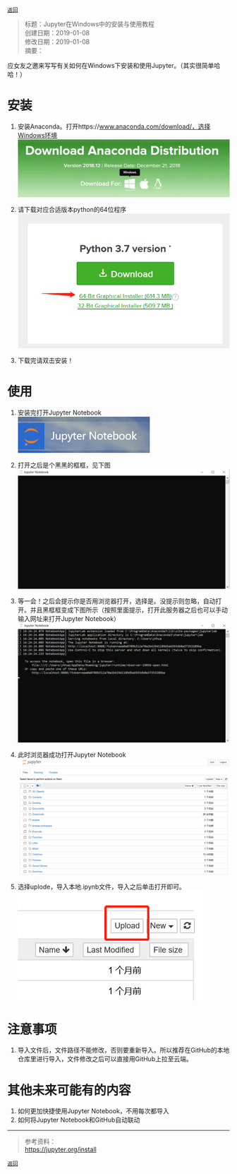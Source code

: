 [`返回`](README.md)

> 标题：Jupyter在Windows中的安装与使用教程  
> 创建日期：2019-01-08   
> 修改日期：2019-01-08  
> 摘要：

应女友之邀来写写有关如何在Windows下安装和使用Jupyter。（其实很简单哈哈！）

# 安装
1. 安装Anaconda。打开https://www.anaconda.com/download/，选择Windows环境
![](Pictures/20190108_Jupyter在Windows中的安装与使用教程/1-1.png)

2. 请下载对应合适版本python的64位程序
![](Pictures/20190108_Jupyter在Windows中的安装与使用教程/1-2.png)

3. 下载完请双击安装！

# 使用
1. 安装完打开Jupyter Notebook
![](Pictures/20190108_Jupyter在Windows中的安装与使用教程/2-1.png)

2. 打开之后是个黑黑的框框，见下图
![](Pictures/20190108_Jupyter在Windows中的安装与使用教程/2-2.png)

3. 等一会！之后会提示你是否用浏览器打开，选择是。没提示则忽略，自动打开。并且黑框框变成下图所示（按照里面提示，打开此服务器之后也可以手动输入网址来打开Jupyter Notebook）
![](Pictures/20190108_Jupyter在Windows中的安装与使用教程/2-3.png)

4. 此时浏览器成功打开Jupyter Notebook
![](Pictures/20190108_Jupyter在Windows中的安装与使用教程/2-4.png)

5. 选择uplode，导入本地.ipynb文件，导入之后单击打开即可。
![](Pictures/20190108_Jupyter在Windows中的安装与使用教程/2-5.png)

# 注意事项
1. 导入文件后，文件路径不能修改，否则要重新导入。所以推荐在GitHub的本地仓库里进行导入，文件修改之后可以直接用GitHub上拉至云端。

# 其他未来可能有的内容
1. 如何更加快捷使用Jupyter Notebook，不用每次都导入
2. 如何将Jupyter Notebook和GitHub自动联动

----------
> 参考资料：  
> https://jupyter.org/install

[`返回`](README.md)  